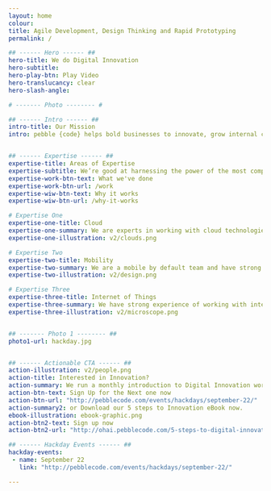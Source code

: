 ```yaml
---
layout: home
colour:
title: Agile Development, Design Thinking and Rapid Prototyping
permalink: /

## ------ Hero ------ ##
hero-title: We do Digital Innovation
hero-subtitle:
hero-play-btn: Play Video
hero-translucancy: clear
hero-slash-angle:

# ------- Photo -------- #

## ------ Intro ------ ##
intro-title: Our Mission
intro: pebble {code} helps bold businesses to innovate, grow internal capabilities and create digital products that customers love. From start-ups to global enterprises our clients hire us for digital acceleration and innovation.


## ------ Expertise ------ ##
expertise-title: Areas of Expertise
expertise-subtitle: We’re good at harnessing the power of the most complex tools and technologies and applying these to solve business problems.
expertise-work-btn-text: What we've done
expertise-work-btn-url: /work
expertise-wiw-btn-text: Why it works
expertise-wiw-btn-url: /why-it-works

# Expertise One
expertise-one-title: Cloud
expertise-one-summary: We are experts in working with cloud technologies and have experience of configuring, automating and managing Amazon Web Services, Azure, Rackspace and even some old school bare metal.
expertise-one-illustration: v2/clouds.png

# Expertise Two
expertise-two-title: Mobility
expertise-two-summary: We are a mobile by default team and have strong expertise in design and development for mobile. We are excited by progressive web apps and the blurring between native and web.
expertise-two-illustration: v2/design.png

# Expertise Three
expertise-three-title: Internet of Things
expertise-three-summary: We have strong experience of working with internet-enabled hardware including firmware. We have worked with Bluetooth Low Energy, Light Bulbs, Rasperry Pis and Sensors.
expertise-three-illustration: v2/microscope.png


## ------- Photo 1 -------- ##
photo1-url: hackday.jpg


## ------ Actionable CTA ------ ##
action-illustration: v2/people.png
action-title: Interested in Innovation?
action-summary: We run a monthly introduction to Digital Innovation workshop at pebble HQ. This is a practical workshop on techniques that can make your organisation more innovative.
action-btn-text: Sign Up for the Next one now
action-btn-url: "http://pebblecode.com/events/hackdays/september-22/"
action-summary2: or Download our 5 steps to Innovation eBook now.
ebook-illustration: ebook-graphic.png
action-btn2-text: Sign up now
action-btn2-url: "http://ohai.pebblecode.com/5-steps-to-digital-innovation-e-book"

## ------ Hackday Events ------ ##
hackday-events:
 - name: September 22
   link: "http://pebblecode.com/events/hackdays/september-22/"

---
```

